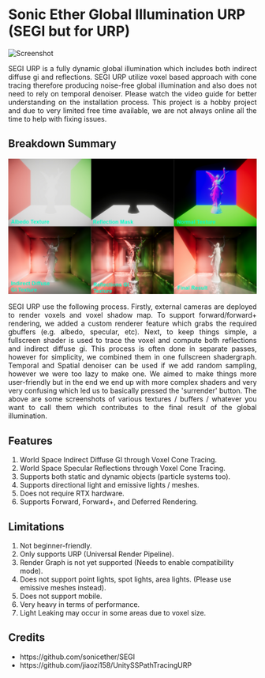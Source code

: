 # Sonic Ether Global Illumination URP (SEGI but for URP)
![Screenshot](Thumbnail.gif)

<div align="justify">SEGI URP is a fully dynamic global illumination which includes both indirect diffuse gi and reflections. SEGI URP utilize voxel based approach with cone tracing therefore producing noise-free global illumination and also does not need to rely on temporal denoiser. Please watch the video guide for better understanding on the installation process. This project is a hobby project and due to very limited free time available, we are not always online all the time to help with fixing issues.</div>

<h2>Breakdown Summary</h2>

![Screenshot](voxel-gi-process.jpg)
<div align="justify">SEGI URP use the following process. Firstly, external cameras are deployed to render voxels and voxel shadow map. To support forward/forward+ rendering, we added a custom renderer feature which grabs the required gbuffers (e.g. albedo, specular, etc). Next, to keep things simple, a fullscreen shader is used to trace the voxel and compute both reflections and indirect diffuse gi. This process is often done in separate passes, however for simplicity, we combined them in one fullscreen shadergraph. Temporal and Spatial denoiser can be used if we add random sampling, however we were too lazy to make one. We aimed to make things more user-friendly but in the end we end up with more complex shaders and very very confusing which led us to basically pressed the 'surrender' button. The above are some screenshots of various textures / buffers / whatever you want to call them which contributes to the final result of the global illumination.</div>

<h2>Features</h2>
<ol>
  <li>World Space Indirect Diffuse GI through Voxel Cone Tracing.</li>
  <li>World Space Specular Reflections through Voxel Cone Tracing.</li>
  <li>Supports both static and dynamic objects (particle systems too).</li>
  <li>Supports directional light and emissive lights / meshes.</li>
  <li>Does not require RTX hardware.</li>
  <li>Supports Forward, Forward+, and Deferred Rendering.</li>
</ol>

<h2>Limitations</h2>
<ol>
  <li>Not beginner-friendly.</li>
  <li>Only supports URP (Universal Render Pipeline).</li>
  <li>Render Graph is not yet supported (Needs to enable compatibility mode).</li>
  <li>Does not support point lights, spot lights, area lights. (Please use emissive meshes instead).</li>
  <li>Does not support mobile.</li>
  <li>Very heavy in terms of performance.</li>
  <li>Light Leaking may occur in some areas due to voxel size.</li>
</ol>

<h2>Credits</h2>
<ul>
  <li>https://github.com/sonicether/SEGI</li>
  <li>https://github.com/jiaozi158/UnitySSPathTracingURP</li>
</ul>
